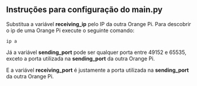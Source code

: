## Instruções para configuração do main.py


Substitua a variável __receiving_ip__ pelo IP da outra Orange Pi. Para descobrir o ip de uma Orange Pi execute o seguinte comando:

```
ip a
```

Já a variável __sending_port__ pode ser qualquer porta entre 49152 e 65535, exceto a porta utilizada na __sending_port__ da outra Orange Pi.

E a variável __receiving_port__ é justamente a porta utilizada na __sending_port__ da outra Orange Pi. 